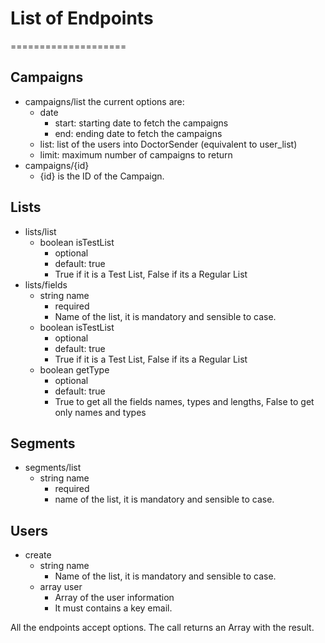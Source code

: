 # List of Endpoints
====================

Campaigns
---------

 - campaigns/list
   the current options are:
    - date
      - start: starting date to fetch the campaigns
      - end: ending date to fetch the campaigns
    - list: list of the users into DoctorSender (equivalent to user_list)
    - limit: maximum number of campaigns to return
 - campaigns/{id}
   - {id} is the ID of the Campaign.

Lists
-----
 - lists/list
   - boolean isTestList
     - optional 
     - default: true 
     - True if it is a Test List, False if its a Regular List 
 - lists/fields
   - string name
     - required
     - Name of the list, it is mandatory and sensible to case.
   - boolean isTestList
     - optional 
     - default: true 
     - True if it is a Test List, False if its a Regular List 
   - boolean getType
     - optional 
     - default: true 
     - True to get all the fields names, types and lengths, False to get only names and types

Segments
--------
- segments/list
  - string name
    - required
    - name of the list, it is mandatory and sensible to case.

Users
-----
 - create
   - string name
     - Name of the list, it is mandatory and sensible to case.
   - array user
     - Array of the user information
     - It must contains a key email.

All the endpoints accept options.
The call returns an Array with the result.
